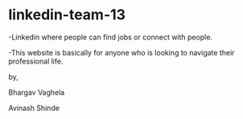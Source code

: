 # linkedin-team-13


-Linkedin where people can find jobs or connect with people.

-This website is basically for anyone who is looking to navigate their professional life.



by,


Bhargav Vaghela

Avinash Shinde
